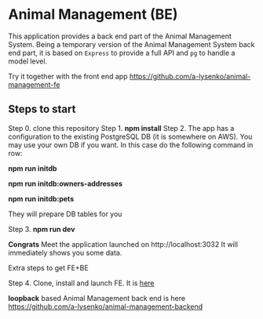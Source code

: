 # Animal Management (BE)
This application provides a back end part of the Animal Management System.
Being a temporary version of the Animal Management System back end part, it is based on `Express` to provide a full API and `pg` to handle a model level.

Try it together with the front end app https://github.com/a-lysenko/animal-management-fe

## Steps to start

Step 0. clone this repository
Step 1. **npm install**
Step 2. The app has a configuration to the existing PostgreSQL DB (it is somewhere on AWS).
You may use your own DB if you want. In this case do the following command in row:

**npm run initdb**

**npm run initdb:owners-addresses**

**npm run initdb:pets**

They will prepare DB tables for you

Step 3. **npm run dev** 

**Congrats** Meet the application launched on http://localhost:3032 It will immediately shows you some data.

Extra steps to get FE+BE

Step 4. Clone, install and launch FE. It is [here](https://github.com/a-lysenko/animal-management-fe)

**loopback** based Animal Management back end is here https://github.com/a-lysenko/animal-management-backend